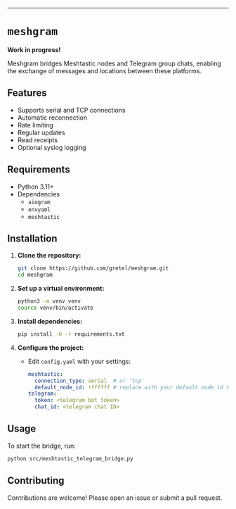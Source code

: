 ---
# `meshgram`

**Work in progress!**

Meshgram bridges Meshtastic nodes and Telegram group chats, enabling the exchange of messages and locations between these platforms.

## Features
- Supports serial and TCP connections
- Automatic reconnection
- Rate limiting
- Regular updates
- Read receipts
- Optional syslog logging

## Requirements
- Python 3.11+
- Dependencies
	- `aiogram`
	- `envyaml`
	- `meshtastic`

## Installation

1. **Clone the repository:**
   ```bash
   git clone https://github.com/gretel/meshgram.git
   cd meshgram
   ```

2. **Set up a virtual environment:**
   ```bash
   python3 -m venv venv
   source venv/bin/activate
   ```

3. **Install dependencies:**
   ```bash
   pip install -U -r requirements.txt
   ```

4. **Configure the project:**
   - Edit `config.yaml` with your settings:
     ```yaml
     meshtastic:
       connection_type: serial  # or 'tcp'
       default_node_id: !ffffff # replace with your default node id to bridge to
     telegram:
       token: <telegram bot token>
       chat_id: <telegram chat ID>
     ```

## Usage

To start the bridge, run:
```bash
python src/meshtastic_telegram_bridge.py
```

## Contributing

Contributions are welcome! Please open an issue or submit a pull request.
